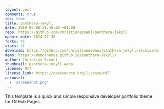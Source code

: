 ```yaml
---
layout: post
comments: true
toc: true
title: panthera-jekyll
date: 2019-06-08 21:45:00 +01:00
repo: https://github.com/christianezeani/panthera-jekyll
update_date: 2024-07-30
forks: 45
stars: 21
download: https://github.com/christianezeani/panthera-jekyll/archive/master.zip
demo: https://demothemes.github.io/panthera-jekyll/
author: Christian Ezeani
thumbnail: panthera-jekyll.webp
license: MIT
license_link: https://opensource.org/license/MIT
carousel:
  - 'screenshot.png'
---
```


This template is a quick and simple responsive developer portfolio theme for GitHub Pages.
